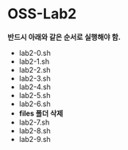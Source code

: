 # OSS-Lab2

**반드시 아래와 같은 순서로 실행해야 함.**
 * lab2-0.sh
 * lab2-1.sh
 * lab2-2.sh
 * lab2-3.sh
 * lab2-4.sh
 * lab2-5.sh
 * lab2-6.sh
 * **files 폴더 삭제**
 * lab2-7.sh
 * lab2-8.sh
 * lab2-9.sh

